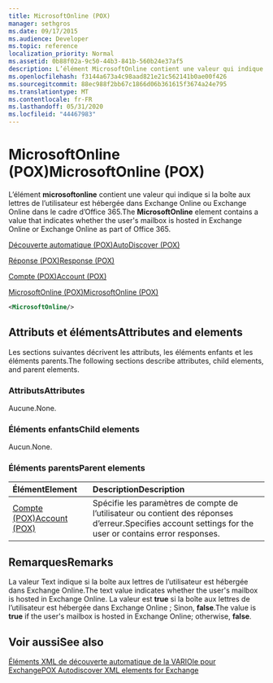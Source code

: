 ```yaml
---
title: MicrosoftOnline (POX)
manager: sethgros
ms.date: 09/17/2015
ms.audience: Developer
ms.topic: reference
localization_priority: Normal
ms.assetid: 0b88f02a-9c50-44b3-841b-560b24e37af5
description: L’élément MicrosoftOnline contient une valeur qui indique si la boîte aux lettres de l’utilisateur est hébergée dans Exchange Online ou Exchange Online dans le cadre d’Office 365.
ms.openlocfilehash: f3144a673a4c98aad821e21c562141b0ae00f426
ms.sourcegitcommit: 88ec988f2bb67c1866d06b361615f3674a24e795
ms.translationtype: MT
ms.contentlocale: fr-FR
ms.lasthandoff: 05/31/2020
ms.locfileid: "44467983"
---
```

# <a name="microsoftonline-pox"></a><span data-ttu-id="512ba-103">MicrosoftOnline (POX)</span><span class="sxs-lookup"><span data-stu-id="512ba-103">MicrosoftOnline (POX)</span></span>

<span data-ttu-id="512ba-104">L’élément **microsoftonline** contient une valeur qui indique si la boîte aux lettres de l’utilisateur est hébergée dans Exchange Online ou Exchange Online dans le cadre d’Office 365.</span><span class="sxs-lookup"><span data-stu-id="512ba-104">The **MicrosoftOnline** element contains a value that indicates whether the user's mailbox is hosted in Exchange Online or Exchange Online as part of Office 365.</span></span> 
  
[<span data-ttu-id="512ba-105">Découverte automatique (POX)</span><span class="sxs-lookup"><span data-stu-id="512ba-105">AutoDiscover (POX)</span></span>](autodiscover-pox.md)
  
[<span data-ttu-id="512ba-106">Réponse (POX)</span><span class="sxs-lookup"><span data-stu-id="512ba-106">Response (POX)</span></span>](response-pox.md)
  
[<span data-ttu-id="512ba-107">Compte (POX)</span><span class="sxs-lookup"><span data-stu-id="512ba-107">Account (POX)</span></span>](account-pox.md)
  
[<span data-ttu-id="512ba-108">MicrosoftOnline (POX)</span><span class="sxs-lookup"><span data-stu-id="512ba-108">MicrosoftOnline (POX)</span></span>](microsoftonline-pox.md)
  
```XML
<MicrosoftOnline/>
```

## <a name="attributes-and-elements"></a><span data-ttu-id="512ba-109">Attributs et éléments</span><span class="sxs-lookup"><span data-stu-id="512ba-109">Attributes and elements</span></span>

<span data-ttu-id="512ba-110">Les sections suivantes décrivent les attributs, les éléments enfants et les éléments parents.</span><span class="sxs-lookup"><span data-stu-id="512ba-110">The following sections describe attributes, child elements, and parent elements.</span></span>
  
### <a name="attributes"></a><span data-ttu-id="512ba-111">Attributs</span><span class="sxs-lookup"><span data-stu-id="512ba-111">Attributes</span></span>

<span data-ttu-id="512ba-112">Aucune.</span><span class="sxs-lookup"><span data-stu-id="512ba-112">None.</span></span>
  
### <a name="child-elements"></a><span data-ttu-id="512ba-113">Éléments enfants</span><span class="sxs-lookup"><span data-stu-id="512ba-113">Child elements</span></span>

<span data-ttu-id="512ba-114">Aucun.</span><span class="sxs-lookup"><span data-stu-id="512ba-114">None.</span></span>
  
### <a name="parent-elements"></a><span data-ttu-id="512ba-115">Éléments parents</span><span class="sxs-lookup"><span data-stu-id="512ba-115">Parent elements</span></span>

|<span data-ttu-id="512ba-116">**Élément**</span><span class="sxs-lookup"><span data-stu-id="512ba-116">**Element**</span></span>|<span data-ttu-id="512ba-117">**Description**</span><span class="sxs-lookup"><span data-stu-id="512ba-117">**Description**</span></span>|
|:-----|:-----|
|[<span data-ttu-id="512ba-118">Compte (POX)</span><span class="sxs-lookup"><span data-stu-id="512ba-118">Account (POX)</span></span>](account-pox.md) <br/> |<span data-ttu-id="512ba-119">Spécifie les paramètres de compte de l’utilisateur ou contient des réponses d’erreur.</span><span class="sxs-lookup"><span data-stu-id="512ba-119">Specifies account settings for the user or contains error responses.</span></span>  <br/> |
   
## <a name="remarks"></a><span data-ttu-id="512ba-120">Remarques</span><span class="sxs-lookup"><span data-stu-id="512ba-120">Remarks</span></span>

<span data-ttu-id="512ba-121">La valeur Text indique si la boîte aux lettres de l’utilisateur est hébergée dans Exchange Online.</span><span class="sxs-lookup"><span data-stu-id="512ba-121">The text value indicates whether the user's mailbox is hosted in Exchange Online.</span></span> <span data-ttu-id="512ba-122">La valeur est **true** si la boîte aux lettres de l’utilisateur est hébergée dans Exchange Online ; Sinon, **false**.</span><span class="sxs-lookup"><span data-stu-id="512ba-122">The value is **true** if the user's mailbox is hosted in Exchange Online; otherwise, **false**.</span></span>
  
## <a name="see-also"></a><span data-ttu-id="512ba-123">Voir aussi</span><span class="sxs-lookup"><span data-stu-id="512ba-123">See also</span></span>



[<span data-ttu-id="512ba-124">Éléments XML de découverte automatique de la VARIOle pour Exchange</span><span class="sxs-lookup"><span data-stu-id="512ba-124">POX Autodiscover XML elements for Exchange</span></span>](pox-autodiscover-xml-elements-for-exchange.md)


